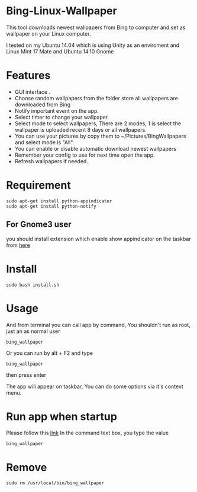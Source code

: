 Bing-Linux-Wallpaper
====================

This tool downloads newest wallpapers from Bing to computer and set as wallpaper on your Linux computer.

I tested on my Ubuntu 14.04 which is using Unity as an enviroment and Linux Mint 17 Mate and Ubuntu 14.10 Gnome

# Features

- GUI interface .
- Choose random wallpapers from the folder store all wallpapers are downloaded from Bing
- Notify important event on the app.
- Select timer to change your wallpaper.
- Select mode to select wallpapers, There are 2 modes, 1 is select the wallpaper is uploaded recent 8 days or all wallpapers.
- You can use your pictures by copy them to ~/Pictures/BingWallpapers and select mode is "All".
- You can enable or disable automatic download newest wallpapers
- Remember your config to use for next time open the app.
- Refresh wallpapers if needed.

# Requirement

```
sudo apt-get install python-appindicator
sudo apt-get install python-notify
```

## For Gnome3 user
you should install extension which enable show appindicator on the taskbar from [here](https://extensions.gnome.org/extension/615/appindicator-support/)


# Install 

```
sudo bash install.sh
```

# Usage
And from terminal you can call app by command, You shouldn't run as root, just an as normal user

```
bing_wallpaper
```

Or you can run by alt + F2 and type 
```
bing_wallpaper

```
then press enter

The app will appear on taskbar, You can do some options via it's context menu.

# Run app when startup
Please follow this [link](http://www.howtogeek.com/189995/how-to-manage-startup-applications-in-ubuntu-14.04/)
In the command text box, you type the value

```
bing_wallpaper
```


# Remove

```
sudo rm /usr/local/bin/bing_wallpaper
```